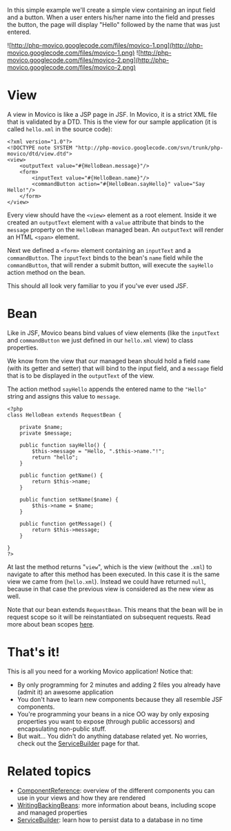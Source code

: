 In this simple example we'll create a simple view containing an input field and a button. When a user enters his/her name into the field and presses the button, the page will display "Hello" followed by the name that was just entered.

![http://php-movico.googlecode.com/files/movico-1.png](http://php-movico.googlecode.com/files/movico-1.png)
![http://php-movico.googlecode.com/files/movico-2.png](http://php-movico.googlecode.com/files/movico-2.png)

# View #

A view in Movico is like a JSP page in JSF. In Movico, it is a strict XML file that is validated by a DTD. This is the view for our sample application (it is called `hello.xml` in the source code):

```
<?xml version="1.0"?>
<!DOCTYPE note SYSTEM "http://php-movico.googlecode.com/svn/trunk/php-movico/dtd/view.dtd">
<view>
    <outputText value="#{HelloBean.message}"/>
    <form>
        <inputText value="#{HelloBean.name}"/>
        <commandButton action="#{HelloBean.sayHello}" value="Say Hello!"/>
    </form>
</view>
```

Every view should have the `<view>` element as a root element. Inside it we created an `outputText` element with a `value` attribute that binds to the `message` property on the `HelloBean` managed bean. An `outputText` will render an HTML `<span>` element.

Next we defined a `<form>` element containing an `inputText` and a `commandButton`. The `inputText` binds to the bean's `name` field while the `commandButton`, that will render a submit button, will execute the `sayHello` action method on the bean.

This should all look very familiar to you if you've ever used JSF.

# Bean #

Like in JSF, Movico beans bind values of view elements (like the `inputText` and `commandButton` we just defined in our `hello.xml` view) to class properties.

We know from the view that our managed bean should hold a field `name` (with its getter and setter) that will bind to the input field, and a `message` field that is to be displayed in the `outputText` of the view.

The action method `sayHello` appends the entered name to the `"Hello"` string and assigns this value to `message`.

```
<?php
class HelloBean extends RequestBean {
	
    private $name;
    private $message;

    public function sayHello() {
        $this->message = "Hello, ".$this->name."!";
        return "hello";
    }
	
    public function getName() {
        return $this->name;
    }
	
    public function setName($name) {
        $this->name = $name;
    }
	
    public function getMessage() {
        return $this->message;
    }
	
}
?>
```

At last the method returns "`view`", which is the view (without the `.xml`) to navigate to after this method has been executed. In this case it is the same view we came from (`hello.xml`). Instead we could have returned `null`, because in that case the previous view is considered as the new view as well.

Note that our bean extends `RequestBean`. This means that the bean will be in request scope so it will be reinstantiated on subsequent requests. Read more about bean scopes [here](WritingBackingBeans#Bean_scopes.md).

# That's it! #

This is all you need for a working Movico application! Notice that:
  * By only programming for 2 minutes and adding 2 files you already have (admit it) an awesome application
  * You don't have to learn new components because they all resemble JSF components.
  * You're programming your beans in a nice OO way by only exposing properties you want to expose (through public accessors) and encapsulating non-public stuff.
  * But wait... You didn't do anything database related yet. No worries, check out the [ServiceBuilder](ServiceBuilder.md) page for that.

# Related topics #

  * [ComponentReference](ComponentReference.md): overview of the different components you can use in your views and how they are rendered
  * [WritingBackingBeans](WritingBackingBeans.md): more information about beans, including scope and managed properties
  * [ServiceBuilder](ServiceBuilder.md): learn how to persist data to a database in no time
